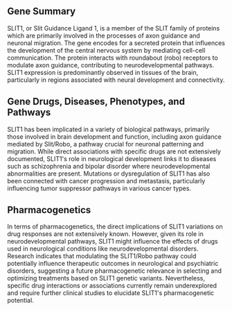 ## Gene Summary
SLIT1, or Slit Guidance Ligand 1, is a member of the SLIT family of proteins which are primarily involved in the processes of axon guidance and neuronal migration. The gene encodes for a secreted protein that influences the development of the central nervous system by mediating cell-cell communication. The protein interacts with roundabout (robo) receptors to modulate axon guidance, contributing to neurodevelopmental pathways. SLIT1 expression is predominantly observed in tissues of the brain, particularly in regions associated with neural development and connectivity.

## Gene Drugs, Diseases, Phenotypes, and Pathways
SLIT1 has been implicated in a variety of biological pathways, primarily those involved in brain development and function, including axon guidance mediated by Slit/Robo, a pathway crucial for neuronal patterning and migration. While direct associations with specific drugs are not extensively documented, SLIT1's role in neurological development links it to diseases such as schizophrenia and bipolar disorder where neurodevelopmental abnormalities are present. Mutations or dysregulation of SLIT1 has also been connected with cancer progression and metastasis, particularly influencing tumor suppressor pathways in various cancer types.

## Pharmacogenetics
In terms of pharmacogenetics, the direct implications of SLIT1 variations on drug responses are not extensively known. However, given its role in neurodevelopmental pathways, SLIT1 might influence the effects of drugs used in neurological conditions like neurodevelopmental disorders. Research indicates that modulating the SLIT1/Robo pathway could potentially influence therapeutic outcomes in neurological and psychiatric disorders, suggesting a future pharmacogenetic relevance in selecting and optimizing treatments based on SLIT1 genetic variants. Nevertheless, specific drug interactions or associations currently remain underexplored and require further clinical studies to elucidate SLIT1's pharmacogenetic potential.